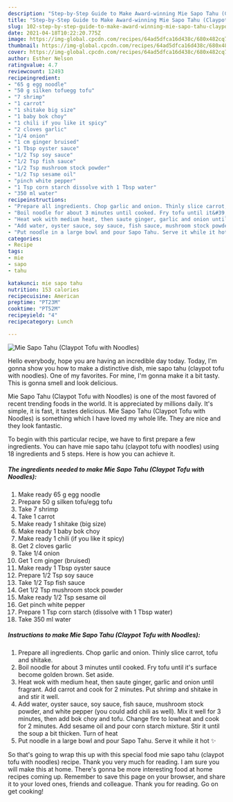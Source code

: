 ```yaml
---
description: "Step-by-Step Guide to Make Award-winning Mie Sapo Tahu (Claypot Tofu with Noodles)"
title: "Step-by-Step Guide to Make Award-winning Mie Sapo Tahu (Claypot Tofu with Noodles)"
slug: 102-step-by-step-guide-to-make-award-winning-mie-sapo-tahu-claypot-tofu-with-noodles
date: 2021-04-18T10:22:20.775Z
image: https://img-global.cpcdn.com/recipes/64ad5dfca16d438c/680x482cq70/mie-sapo-tahu-claypot-tofu-with-noodles-recipe-main-photo.jpg
thumbnail: https://img-global.cpcdn.com/recipes/64ad5dfca16d438c/680x482cq70/mie-sapo-tahu-claypot-tofu-with-noodles-recipe-main-photo.jpg
cover: https://img-global.cpcdn.com/recipes/64ad5dfca16d438c/680x482cq70/mie-sapo-tahu-claypot-tofu-with-noodles-recipe-main-photo.jpg
author: Esther Nelson
ratingvalue: 4.7
reviewcount: 12493
recipeingredient:
- "65 g egg noodle"
- "50 g silken tofuegg tofu"
- "7 shrimp"
- "1 carrot"
- "1 shitake big size"
- "1 baby bok choy"
- "1 chili if you like it spicy"
- "2 cloves garlic"
- "1/4 onion"
- "1 cm ginger bruised"
- "1 Tbsp oyster sauce"
- "1/2 Tsp soy sauce"
- "1/2 Tsp fish sauce"
- "1/2 Tsp mushroom stock powder"
- "1/2 Tsp sesame oil"
- "pinch white pepper"
- "1 Tsp corn starch dissolve with 1 Tbsp water"
- "350 ml water"
recipeinstructions:
- "Prepare all ingredients. Chop garlic and onion. Thinly slice carrot, tofu and shitake."
- "Boil noodle for about 3 minutes until cooked. Fry tofu until it&#39;s surface become golden brown. Set aside."
- "Heat wok with medium heat, then saute ginger, garlic and onion until fragrant. Add carrot and cook for 2 minutes. Put shrimp and shitake in and stir it well."
- "Add water, oyster sauce, soy sauce, fish sauce, mushroom stock powder, and white pepper (you could add chili as well). Mix it well for 3 minutes, then add bok choy and tofu. Change fire to lowheat and cook for 2 minutes. Add sesame oil and pour corn starch mixture. Stir it until the soup a bit thicken. Turn of heat"
- "Put noodle in a large bowl and pour Sapo Tahu. Serve it while it hot ✨"
categories:
- Recipe
tags:
- mie
- sapo
- tahu

katakunci: mie sapo tahu 
nutrition: 153 calories
recipecuisine: American
preptime: "PT23M"
cooktime: "PT52M"
recipeyield: "4"
recipecategory: Lunch

---
```



![Mie Sapo Tahu (Claypot Tofu with Noodles)](https://img-global.cpcdn.com/recipes/64ad5dfca16d438c/680x482cq70/mie-sapo-tahu-claypot-tofu-with-noodles-recipe-main-photo.jpg)

Hello everybody, hope you are having an incredible day today. Today, I'm gonna show you how to make a distinctive dish, mie sapo tahu (claypot tofu with noodles). One of my favorites. For mine, I'm gonna make it a bit tasty. This is gonna smell and look delicious.

Mie Sapo Tahu (Claypot Tofu with Noodles) is one of the most favored of recent trending foods in the world. It is appreciated by millions daily. It's simple, it is fast, it tastes delicious. Mie Sapo Tahu (Claypot Tofu with Noodles) is something which I have loved my whole life. They are nice and they look fantastic.




To begin with this particular recipe, we have to first prepare a few ingredients. You can have mie sapo tahu (claypot tofu with noodles) using 18 ingredients and 5 steps. Here is how you can achieve it.

<!--inarticleads1-->

##### The ingredients needed to make Mie Sapo Tahu (Claypot Tofu with Noodles):

1. Make ready 65 g egg noodle
1. Prepare 50 g silken tofu/egg tofu
1. Take 7 shrimp
1. Take 1 carrot
1. Make ready 1 shitake (big size)
1. Make ready 1 baby bok choy
1. Make ready 1 chili (if you like it spicy)
1. Get 2 cloves garlic
1. Take 1/4 onion
1. Get 1 cm ginger (bruised)
1. Make ready 1 Tbsp oyster sauce
1. Prepare 1/2 Tsp soy sauce
1. Take 1/2 Tsp fish sauce
1. Get 1/2 Tsp mushroom stock powder
1. Make ready 1/2 Tsp sesame oil
1. Get pinch white pepper
1. Prepare 1 Tsp corn starch (dissolve with 1 Tbsp water)
1. Take 350 ml water




<!--inarticleads2-->

##### Instructions to make Mie Sapo Tahu (Claypot Tofu with Noodles):

1. Prepare all ingredients. Chop garlic and onion. Thinly slice carrot, tofu and shitake.
1. Boil noodle for about 3 minutes until cooked. Fry tofu until it&#39;s surface become golden brown. Set aside.
1. Heat wok with medium heat, then saute ginger, garlic and onion until fragrant. Add carrot and cook for 2 minutes. Put shrimp and shitake in and stir it well.
1. Add water, oyster sauce, soy sauce, fish sauce, mushroom stock powder, and white pepper (you could add chili as well). Mix it well for 3 minutes, then add bok choy and tofu. Change fire to lowheat and cook for 2 minutes. Add sesame oil and pour corn starch mixture. Stir it until the soup a bit thicken. Turn of heat
1. Put noodle in a large bowl and pour Sapo Tahu. Serve it while it hot ✨




So that's going to wrap this up with this special food mie sapo tahu (claypot tofu with noodles) recipe. Thank you very much for reading. I am sure you will make this at home. There's gonna be more interesting food at home recipes coming up. Remember to save this page on your browser, and share it to your loved ones, friends and colleague. Thank you for reading. Go on get cooking!
